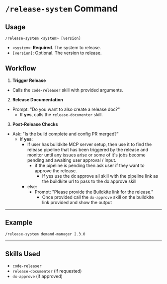 # `/release-system` Command

## Usage

```shell
/release-system <system> [version]
```
- `<system>`: **Required**. The system to release.
- `[version]`: Optional. The version to release.

## Workflow

1. **Trigger Release**
  - Calls the `code-releaser` skill with provided arguments.

2. **Release Documentation**
  - Prompt: "Do you want to also create a release doc?"
    - If **yes**, calls the `release-documenter` skill.

3. **Post-Release Checks**
  - Ask: "Is the build complete and config PR merged?"
    - If **yes**:
      - If user has buildkite MCP server setup, then use it to find the release pipeline that has been triggered by the release and monitor until any issues arise or some of it's jobs become pending and awaiting user approval / input.
        - if the pipeline is pending then ask user if they want to approve the release.
          - If yes use the dx approve all skill with the pipeline link as the buildkite url to pass to the dx approve skill
      - else:
        - Prompt: "Please provide the Buildkite link for the release."
          - Once provided call the `dx-approve` skill on the buildkite link provided and show the output

---

## Example

```shell
/release-system demand-manager 2.3.0
```

---

## Skills Used

- `code-releaser`
- `release-documenter` (if requested)
- `dx-approve` (if approved)

